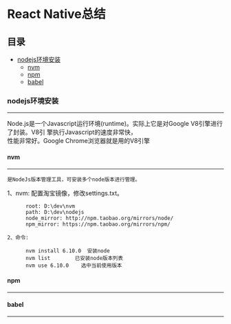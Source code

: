 React Native总结
==

## 目录<br/>
* [nodejs环境安装](#nodejs环境安装)
    * [nvm](#nvm)
    * [npm](#npm)
    * [babel](#babel)

### nodejs环境安装
----------------------------------------------------

   Node.js是一个Javascript运行环境(runtime)。实际上它是对Google V8引擎进行了封装。V8引 擎执行Javascript的速度非常快，<br/>
性能非常好。Google Chrome浏览器就是用的V8引擎

#### nvm
----------------------------------------------------

    是NodeJs版本管理工具，可安装多个node版本进行管理。
    
   1、nvm: 配置淘宝镜像，修改settings.txt。
```
      root: D:\dev\nvm
      path: D:\dev\nodejs
      node_mirror: http://npm.taobao.org/mirrors/node/ 
      npm_mirror: https://npm.taobao.org/mirrors/npm/
 ```
    2、命令:
```
      nvm install 6.10.0  安装node
      nvm list		  已安装node版本列表
      nvm use 6.10.0    选中当前使用版本
 ```

#### npm
----------------------------------------------------

#### babel
----------------------------------------------------
